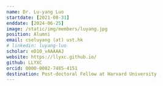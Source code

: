 ```yaml
---
name: Dr. Lu-yang Luo
startdate: [2021-08-31]
enddate: [2024-06-25]
image: /static/img/members/luyang.jpg
position: Alumni
email: cseluyang (at) ust.hk
# linkedin: luyang-luo
scholar: eD1O_vAAAAAJ
website: https://llyxc.github.io/
github: LLYXC
orcid: 0000-0002-7485-4151
destination: Post-doctoral Fellow at Harvard University
---
```

